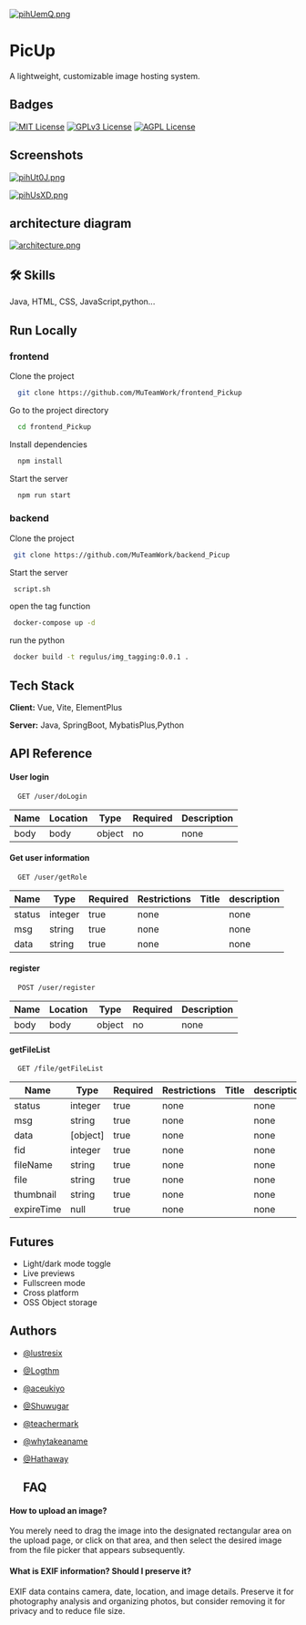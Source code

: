 [![pihUemQ.png](https://s11.ax1x.com/2023/12/14/pihUemQ.png)](https://imgse.com/i/pihUemQ)

# PicUp

A lightweight, customizable image hosting system.

## Badges

[![MIT License](https://img.shields.io/badge/License-MIT-green.svg)](https://choosealicense.com/licenses/mit/)
[![GPLv3 License](https://img.shields.io/badge/License-GPL%20v3-yellow.svg)](https://opensource.org/licenses/)
[![AGPL License](https://img.shields.io/badge/license-AGPL-blue.svg)](http://www.gnu.org/licenses/agpl-3.0)

## Screenshots

[![pihUt0J.png](https://s11.ax1x.com/2023/12/14/pihUt0J.png)](https://imgse.com/i/pihUt0J)

[![pihUsXD.png](https://s11.ax1x.com/2023/12/14/pihUsXD.png)](https://imgse.com/i/pihUsXD)

## architecture diagram

[![architecture.png](https://www.freeimg.cn/i/2023/12/29/658e70658b9ae.png)](https://www.freeimg.cn/i/2023/12/29/658e70658b9ae.png)

## 🛠 Skills

Java, HTML, CSS, JavaScript,python...

## Run Locally

### frontend

Clone the project

```bash
  git clone https://github.com/MuTeamWork/frontend_Pickup
```

Go to the project directory

```bash
  cd frontend_Pickup
```

Install dependencies

```bash
  npm install
```

Start the server

```bash
  npm run start
```

### backend

Clone the project

```bash
 git clone https://github.com/MuTeamWork/backend_Picup
```

Start the server

```bash
 script.sh
```

open the tag function

```bash
 docker-compose up -d
```

run the python

```bash
 docker build -t regulus/img_tagging:0.0.1 .
```

## Tech Stack

**Client:** Vue, Vite, ElementPlus

**Server:** Java, SpringBoot, MybatisPlus,Python

## API Reference

#### User login

```http
  GET /user/doLogin
```

| Name | Location | Type   | Required | Description |
| ---- | -------- | ------ | -------- | ----------- |
| body | body     | object | no       | none        |

#### Get user information

```http
  GET /user/getRole
```

| Name   | Type    | Required | Restrictions | Title | description |
| ------ | ------- | -------- | ------------ | ----- | ----------- |
| status | integer | true     | none         |       | none        |
| msg    | string  | true     | none         |       | none        |
| data   | string  | true     | none         |       | none        |

#### register

```http
  POST /user/register
```

| Name | Location | Type   | Required | Description |
| ---- | -------- | ------ | -------- | ----------- |
| body | body     | object | no       | none        |

#### getFileList

```http
  GET /file/getFileList
```

| Name       | Type     | Required | Restrictions | Title | description |
| ---------- | -------- | -------- | ------------ | ----- | ----------- |
| status     | integer  | true     | none         |       | none        |
| msg        | string   | true     | none         |       | none        |
| data       | [object] | true     | none         |       | none        |
| fid        | integer  | true     | none         |       | none        |
| fileName   | string   | true     | none         |       | none        |
| file       | string   | true     | none         |       | none        |
| thumbnail  | string   | true     | none         |       | none        |
| expireTime | null     | true     | none         |       | none        |

## Futures

- Light/dark mode toggle
- Live previews
- Fullscreen mode
- Cross platform
- OSS Object storage

## Authors

- [@lustresix](https://github.com/lustresix)

- [@Logthm](https://github.com/Logthm)

- [@aceukiyo](https://github.com/aceukiyo)

- [@Shuwugar](https://github.com/Shuwugar)

- [@teachermark](https://github.com/teachermark)

- [@whytakeaname](https://github.com/whytakeaname)

- [@Hathaway](https://github.com/Hathaway-Z)
  
  ## FAQ

#### How to upload an image?

You merely need to drag the image into the designated rectangular area on the upload page, or click on that area, and then select the desired image from the file picker that appears subsequently.

#### What is EXIF information? Should I preserve it?

EXIF data contains camera, date, location, and image details. Preserve it for photography analysis and organizing photos, but consider removing it for privacy and to reduce file size.
